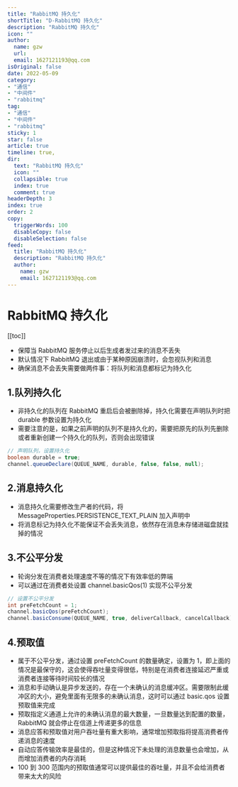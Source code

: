 ```yaml
---
title: "RabbitMQ 持久化"
shortTitle: "D-RabbitMQ 持久化"
description: "RabbitMQ 持久化"
icon: ""
author: 
  name: gzw
  url: 
  email: 1627121193@qq.com
isOriginal: false
date: 2022-05-09
category: 
- "通信"
- "中间件"
- "rabbitmq"
tag:
- "通信"
- "中间件"
- "rabbitmq"
sticky: 1
star: false
article: true
timeline: true,
dir:
  text: "RabbitMQ 持久化"
  icon: ""
  collapsible: true
  index: true
  comment: true
headerDepth: 3
index: true
order: 2
copy:
  triggerWords: 100
  disableCopy: false
  disableSelection: false
feed:
  title: "RabbitMQ 持久化"
  description: "RabbitMQ 持久化"
  author:
    name: gzw
    email: 1627121193@qq.com
---
```






# RabbitMQ 持久化



[[toc]]



- 保障当 RabbitMQ 服务停止以后生成者发过来的消息不丢失
- 默认情况下 RabbitMQ 退出或由于某种原因崩溃时，会忽视队列和消息
- 确保消息不会丢失需要做两件事：将队列和消息都标记为持久化



## 1.队列持久化

- 非持久化的队列在 RabbitMQ 重启后会被删除掉，持久化需要在声明队列时把 durable 参数设置为持久化
- 需要注意的是，如果之前声明的队列不是持久化的，需要把原先的队列先删除或者重新创建一个持久化的队列，否则会出现错误

```java
// 声明队列，设置持久化
boolean durable = true;
channel.queueDeclare(QUEUE_NAME, durable, false, false, null);
```



## 2.消息持久化

- 消息持久化需要修改生产者的代码，将 MessageProperties.PERSISTENCE_TEXT_PLAIN 加入声明中
- 将消息标记为持久化不能保证不会丢失消息，依然存在消息未存储进磁盘就挂掉的情况



## 3.不公平分发

- 轮询分发在消费者处理速度不等的情况下有效率低的弊端
- 可以通过在消费者处设置 channel.basicQos(1) 实现不公平分发

```java
// 设置不公平分发
int preFetchCount = 1;
channel.basicQos(preFetchCount);
channel.basicConsume(QUEUE_NAME, true, deliverCallback, cancelCallback);
```



## 4.预取值

- 属于不公平分发，通过设置 preFetchCount 的数量确定，设置为 1，即上面的情况是最保守的，这会使得吞吐量变得很低，特别是在消费者连接延迟严重或消费者连接等待时间较长的情况
- 消息和手动确认是异步发送的，存在一个未确认的消息缓冲区。需要限制此缓冲区的大小，避免里面有无限多的未确认消息，这时可以通过 basic.qos 设置预取值来完成
- 预取指定义通道上允许的未确认消息的最大数量，一旦数量达到配置的数量，RabbitMQ 就会停止在信道上传递更多的信息
- 消息应答和预取值对用户吞吐量有重大影响，通常增加预取指将提高消费者传递消息的速度
- 自动应答传输效率是最佳的，但是这种情况下未处理的消息数量也会增加，从而增加消费者的内存消耗
- 100 到 300 范围内的预取值通常可以提供最佳的吞吐量，并且不会给消费者带来太大的风险